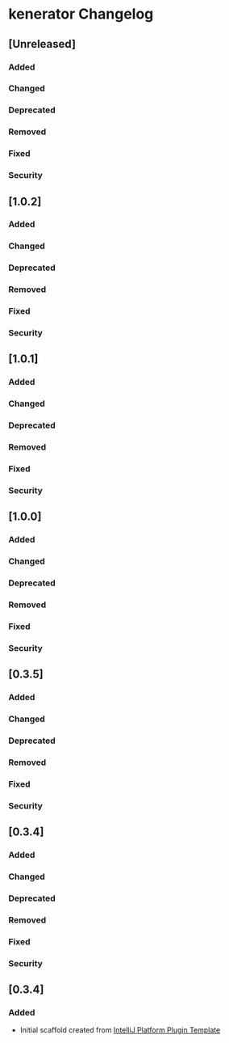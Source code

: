 <!-- Keep a Changelog guide -> https://keepachangelog.com -->

# kenerator Changelog

## [Unreleased]
### Added

### Changed

### Deprecated

### Removed

### Fixed

### Security
## [1.0.2]
### Added

### Changed

### Deprecated

### Removed

### Fixed

### Security
## [1.0.1]
### Added

### Changed

### Deprecated

### Removed

### Fixed

### Security
## [1.0.0]
### Added

### Changed

### Deprecated

### Removed

### Fixed

### Security
## [0.3.5]
### Added

### Changed

### Deprecated

### Removed

### Fixed

### Security
## [0.3.4]
### Added

### Changed

### Deprecated

### Removed

### Fixed

### Security
## [0.3.4]
### Added
- Initial scaffold created from [IntelliJ Platform Plugin Template](https://github.com/JetBrains/intellij-platform-plugin-template)
